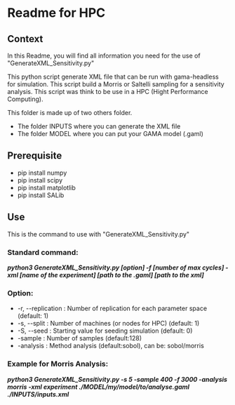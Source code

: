 # Readme for HPC 
## Context
In this Readme, you will find all information you need for the use of "GenerateXML_Sensitivity.py"

This python script generate XML file that can be run with gama-headless for simulation.
This script build a Morris or Saltelli sampling for a sensitivity analysis.
This script was think to be use in a HPC (Hight Performance Computing).

This folder is made up of two others folder.
- The folder INPUTS where you can generate the XML file 
- The folder MODEL where you can put your GAMA model (.gaml)

## Prerequisite

- pip install numpy
- pip install scipy
- pip install matplotlib
- pip install SALib


## Use
This is the command to use with "GenerateXML_Sensitivity.py"

### Standard command:

***python3 GenerateXML_Sensitivity.py [option] -f [number of max cycles] -xml [name of the experiment] [path to the .gaml] [path to the xml]***

### Option:
- -r, --replication : Number of replication for each parameter space (default: 1)
- -s, --split : Number of machines (or nodes for HPC) (default: 1)
- -S, --seed : Starting value for seeding simulation (default: 0)
- -sample : Number of samples (default:128)
- -analysis : Method analysis (default:sobol), can be: sobol/morris

### Example for Morris Analysis:

***python3 GenerateXML_Sensitivity.py -s 5 -sample 400 -f 3000 -analysis morris -xml experiment ./MODEL/my/model/to/analyse.gaml  ./INPUTS/inputs.xml***

